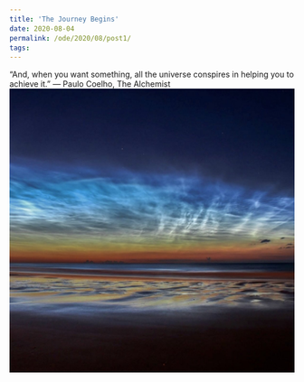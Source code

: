 ```yaml
---
title: 'The Journey Begins'
date: 2020-08-04
permalink: /ode/2020/08/post1/
tags:
---
```


“And, when you want something, all the universe conspires in helping you to achieve it.” — Paulo Coelho, The Alchemist <br/><img src="/images/ezgif-7-fbd3b14f3019.jpg">

